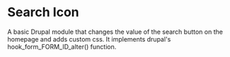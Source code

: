 # Search Icon
A basic Drupal module that changes the value of the search button on the homepage and adds custom css. It implements drupal's hook_form_FORM_ID_alter() function.

